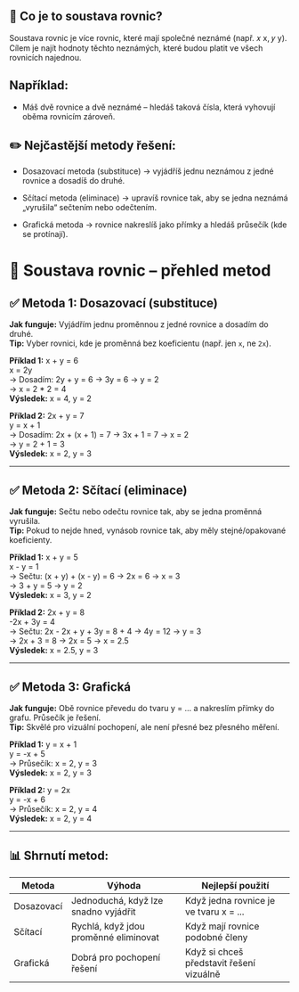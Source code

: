 🧮 Co je to soustava rovnic?
---
Soustava rovnic je více rovnic, které mají společné neznámé (např. 
𝑥
x, 
𝑦
y). Cílem je najít hodnoty těchto neznámých, které budou platit ve všech rovnicích najednou.

Například:
---
- Máš dvě rovnice a dvě neznámé – hledáš taková čísla, která vyhovují oběma rovnicím zároveň.

✏️ Nejčastější metody řešení:
---
- Dosazovací metoda (substituce)
→ vyjádříš jednu neznámou z jedné rovnice a dosadíš do druhé.

- Sčítací metoda (eliminace)
→ upravíš rovnice tak, aby se jedna neznámá „vyrušila“ sečtením nebo odečtením.

- Grafická metoda
→ rovnice nakreslíš jako přímky a hledáš průsečík (kde se protínají).

# 🧮 Soustava rovnic – přehled metod

## ✅ Metoda 1: Dosazovací (substituce)
**Jak funguje:** Vyjádřím jednu proměnnou z jedné rovnice a dosadím do druhé.  
**Tip:** Vyber rovnici, kde je proměnná bez koeficientu (např. jen `x`, ne `2x`).

**Příklad 1:**
x + y = 6  
x = 2y  
→ Dosadím: 2y + y = 6 → 3y = 6 → y = 2  
→ x = 2 * 2 = 4  
**Výsledek:** x = 4, y = 2

**Příklad 2:**
2x + y = 7  
y = x + 1  
→ Dosadím: 2x + (x + 1) = 7 → 3x + 1 = 7 → x = 2  
→ y = 2 + 1 = 3  
**Výsledek:** x = 2, y = 3

---

## ✅ Metoda 2: Sčítací (eliminace)
**Jak funguje:** Sečtu nebo odečtu rovnice tak, aby se jedna proměnná vyrušila.  
**Tip:** Pokud to nejde hned, vynásob rovnice tak, aby měly stejné/opakované koeficienty.

**Příklad 1:**
x + y = 5  
x - y = 1  
→ Sečtu: (x + y) + (x - y) = 6 → 2x = 6 → x = 3  
→ 3 + y = 5 → y = 2  
**Výsledek:** x = 3, y = 2

**Příklad 2:**
2x + y = 8  
-2x + 3y = 4  
→ Sečtu: 2x - 2x + y + 3y = 8 + 4 → 4y = 12 → y = 3  
→ 2x + 3 = 8 → 2x = 5 → x = 2.5  
**Výsledek:** x = 2.5, y = 3

---

## ✅ Metoda 3: Grafická
**Jak funguje:** Obě rovnice převedu do tvaru y = ... a nakreslím přímky do grafu. Průsečík je řešení.  
**Tip:** Skvělé pro vizuální pochopení, ale není přesné bez přesného měření.

**Příklad 1:**
y = x + 1  
y = -x + 5  
→ Průsečík: x = 2, y = 3  
**Výsledek:** x = 2, y = 3

**Příklad 2:**
y = 2x  
y = -x + 6  
→ Průsečík: x = 2, y = 4  
**Výsledek:** x = 2, y = 4

---

## 📊 Shrnutí metod:

| Metoda        | Výhoda                                | Nejlepší použití                         |
|---------------|----------------------------------------|------------------------------------------|
| Dosazovací    | Jednoduchá, když lze snadno vyjádřit   | Když jedna rovnice je ve tvaru x = ...   |
| Sčítací       | Rychlá, když jdou proměnné eliminovat  | Když mají rovnice podobné členy          |
| Grafická      | Dobrá pro pochopení řešení             | Když si chceš představit řešení vizuálně |
 